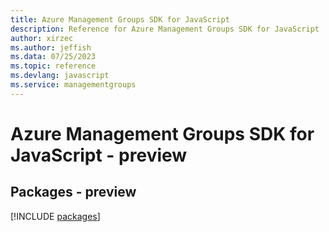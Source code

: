 ```yaml
---
title: Azure Management Groups SDK for JavaScript
description: Reference for Azure Management Groups SDK for JavaScript
author: xirzec
ms.author: jeffish
ms.data: 07/25/2023
ms.topic: reference
ms.devlang: javascript
ms.service: managementgroups
---
```

# Azure Management Groups SDK for JavaScript - preview
## Packages - preview
[!INCLUDE [packages](management-groups-index.md)]